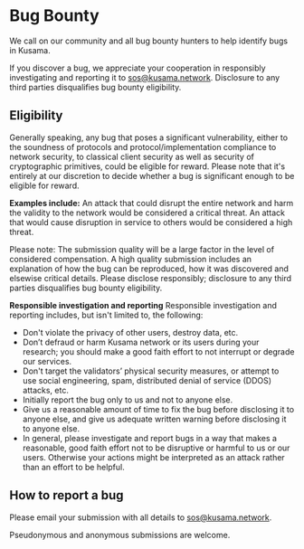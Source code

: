# Bug Bounty
We call on our community and all bug bounty hunters to help identify bugs in Kusama. 

If you discover a bug, we appreciate your cooperation in responsibly investigating and reporting it to [sos@kusama.network](mailto:sos@kusama.network). Disclosure to any third parties disqualifies bug bounty eligibility. 

## Eligibility
Generally speaking, any bug that poses a significant vulnerability, either to the soundness of protocols and protocol/implementation compliance to network security, to classical client security as well as security of cryptographic primitives, could be eligible for reward. Please note that it's entirely at our discretion to decide whether a bug is significant enough to be eligible for reward.

**Examples include:**
An attack that could disrupt the entire network and harm the validity to the network would be considered a critical threat.
An attack that would cause disruption in service to others would be considered a high threat.

Please note: The submission quality will be a large factor in the level of considered compensation. A high quality submission includes an explanation of how the bug can be reproduced, how it was discovered and elsewise critical details. Please disclose responsibly; disclosure to any third parties disqualifies bug bounty eligibility. 

**Responsible investigation and reporting**
Responsible investigation and reporting includes, but isn't limited to, the following:

- Don't violate the privacy of other users, destroy data, etc.
- Don’t defraud or harm Kusama network or its users during your research; you should make a good faith effort to not interrupt or degrade our services.
- Don't target the validators’ physical security measures, or attempt to use social engineering, spam, distributed denial of service (DDOS) attacks, etc.
- Initially report the bug only to us and not to anyone else.
- Give us a reasonable amount of time to fix the bug before disclosing it to anyone else, and give us adequate written warning before disclosing it to anyone else.
- In general, please investigate and report bugs in a way that makes a reasonable, good faith effort not to be disruptive or harmful to us or our users. Otherwise your actions might be interpreted as an attack rather than an effort to be helpful.

## How to report a bug
Please email your submission with all details to [sos@kusama.network](mailto:sos@kusama.network).

Pseudonymous and anonymous submissions are welcome. 
